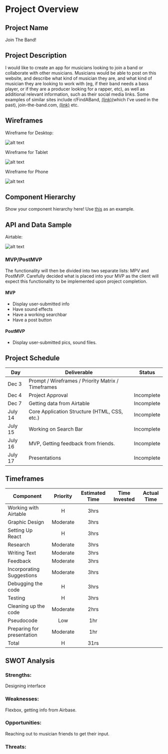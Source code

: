 # Project Overview

## Project Name

Join The Band!

## Project Description

I would like to create an app for musicians looking to join a band or collaborate with other musicians. Musicians would be able to post on this website, and describe what kind of musician they are, and what kind of musician they are looking to work with (eg, if their band needs a bass player, or if they are a producer looking for a rapper, etc), as well as additional relevant information, such as their social media links. Some examples of similar sites include r/FindABand, [(link)](https://www.reddit.com/r/FindABand/)(which I’ve used in the past), join-the-band.com, [(link)](https://www.join-a-band.com/) etc. 

## Wireframes

Wireframe for Desktop:

![alt text](https://github.com/DavidVergheseProgrammer/joinTheBand/blob/main/pics/wireframeDesktop.png "Wireframe for Desktop")

Wireframe for Tablet

![alt text](https://github.com/DavidVergheseProgrammer/joinTheBand/blob/main/pics/wireframeTablet2.png "Wireframe for Tablet")

Wireframe for Phone

![alt text](https://github.com/DavidVergheseProgrammer/joinTheBand/blob/main/pics/wireframePhone.png "Wireframe for Phone")

## Component Hierarchy
Show your component hierarchy here! Use [this](https://cms-assets.tutsplus.com/uploads/users/1795/posts/30352/image/GettingStartedWithReduxTutorial-React-Component-Structure.png) as an example.

## API and Data Sample

Airtable: 

![alt text](https://github.com/DavidVergheseProgrammer/joinTheBand/blob/main/pics/Airtable.png "Airtable")

### MVP/PostMVP

The functionality will then be divided into two separate lists: MPV and PostMVP.  Carefully decided what is placed into your MVP as the client will expect this functionality to be implemented upon project completion.  

#### MVP 

- Display user-submitted info 
- Have sound effects 
- Have a working searchbar
- Have a post button

#### PostMVP  

- Display user-submitted pics, sound files.

## Project Schedule

|  Day | Deliverable | Status
|---|---| ---|
|Dec 3 | Prompt / Wireframes / Priority Matrix / Timeframes | 
|Dec 4| Project Approval | Incomplete
|Dec 7| Getting data from Airtable | Incomplete
|July 14| Core Application Structure (HTML, CSS, etc.)| Incomplete
|July 15| Working on Search Bar  | Incomplete
|July 16| MVP, Getting feedback from friends. | Incomplete
|July 17| Presentations | Incomplete

## Timeframes

| Component | Priority | Estimated Time | Time Invested | Actual Time |
| --- | :---: |  :---: | :---: | :---: |
| Working with Airtable | H | 3hrs| | |
| Graphic Design | Moderate | 3hrs| |  |
| Setting Up React| H | 3hrs| |  |
| Research | Moderate | 3hrs| |  |
| Writing Text | Moderate | 3hrs| |  |
| Feedback | Moderate | 3hrs|  | |
| Incorporating Suggestions | Moderate | 3hrs|  ||
| Debugging the code | H | 3hrs| | |
| Testing | H | 3hrs|  |  |
| Cleaning up the code | Moderate | 2hrs| | |
| Pseudocode | Low | 1hr| | |
| Preparing for presentation | Moderate | 1hr| | |
| Total | H | 31rs|  |  |

## SWOT Analysis

### Strengths:

Designing interface

### Weaknesses:

Flexbox, getting info from Airbase.

### Opportunities:

Reaching out to musician friends to get their input.

### Threats:
